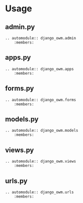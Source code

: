 # Usage

## admin.py

```{eval-rst}
.. automodule:: django_owm.admin
    :members:
```

## apps.py

```{eval-rst}
.. automodule:: django_owm.apps
    :members:
```

## forms.py

```{eval-rst}
.. automodule:: django_owm.forms
    :members:
```

## models.py

```{eval-rst}
.. automodule:: django_owm.models
    :members:
```

## views.py

```{eval-rst}
.. automodule:: django_owm.views
    :members:
```

## urls.py

```{eval-rst}
.. automodule:: django_owm.urls
    :members:
```
